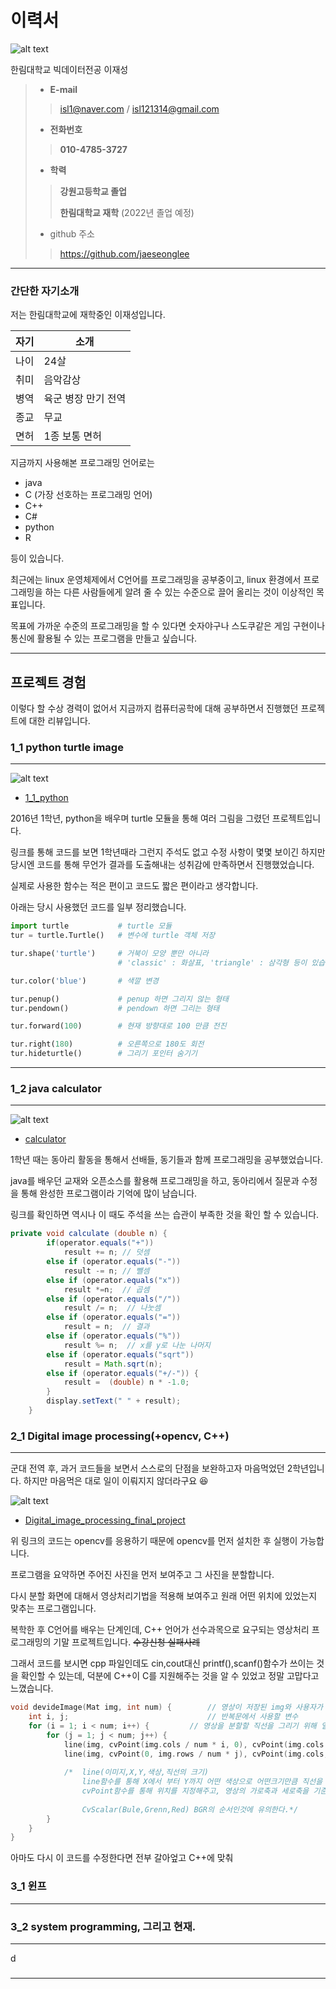 # 이력서

![alt text](resume_image.png)

한림대학교 빅데이터전공 이재성
> - __E-mail__
>> isl1@naver.com / isl121314@gmail.com
> - __전화번호__
>> __010-4785-3727__
> 
> - __학력__
>> __강원고등학교 졸업__
>>
>> __한림대학교 재학__ (2022년 졸업 예정)
> - github 주소
>> https://github.com/jaeseonglee
>
---
### 간단한 자기소개
저는 한림대학교에 재학중인 이재성입니다.

|자기|소개|
|-----|-----|
|나이| 24살|
|취미| 음악감상|
|병역| 육군 병장 만기 전역|
|종교| 무교|
|면허|1종 보통 면허|

지금까지 사용해본 프로그래밍 언어로는
- java
- C (가장 선호하는 프로그래밍 언어)
- C++
- C#
- python
- R

등이 있습니다.

최근에는 linux 운영체제에서 C언어를 프로그래밍을 공부중이고, linux 환경에서 프로그래밍을 하는 다른 사람들에게 알려 줄 수 있는 수준으로 끌어 올리는 것이 이상적인 목표입니다.

 목표에 가까운 수준의 프로그래밍을 할 수 있다면 숫자야구나 스도쿠같은 게임 구현이나 통신에 활용될 수 있는 프로그램을 만들고 싶습니다.

---
## 프로젝트 경험
이렇다 할 수상 경력이 없어서 지금까지 컴퓨터공학에 대해 공부하면서 진행했던 프로젝트에 대한 리뷰입니다.

### 1_1 python turtle image
---
![alt text](Python_turtle_image.png)

- [1_1_python](https://github.com/jaeseonglee/1_1_python)

2016년 1학년, python을 배우며 turtle 모듈을 통해 여러 그림을 그렸던 프로젝트입니다.

링크를 통해 코드를 보면 1학년때라 그런지 주석도 없고 수정 사항이 몇몇 보이긴 하지만 당시엔 코드를 통해 무언가 결과를 도출해내는 성취감에 만족하면서 진행했었습니다.

실제로 사용한 함수는 적은 편이고 코드도 짧은 편이라고 생각합니다.

아래는 당시 사용했던 코드를 일부 정리했습니다.
```python
import turtle           # turtle 모듈
tur = turtle.Turtle()   # 변수에 turtle 객체 저장

tur.shape('turtle')     # 거북이 모양 뿐만 아니라 
                        # 'classic' : 화살표, 'triangle' : 삼각형 등이 있습니다.

tur.color('blue')       # 색깔 변경 

tur.penup()             # penup 하면 그리지 않는 형태
tur.pendown()           # pendown 하면 그리는 형태

tur.forward(100)        # 현재 방향대로 100 만큼 전진

tur.right(180)          # 오른쪽으로 180도 회전
tur.hideturtle()        # 그리기 포인터 숨기기
```


---
### 1_2 java calculator
---
![alt text](HUS_calculator.png)
- [calculator](https://github.com/jaeseonglee/1-1-Eclipse-File/blob/master/H.U.S/Calculator.java)

1학년 때는 동아리 활동을 통해서 선배들, 동기들과 함께 프로그래밍을 공부했었습니다.

java를 배우던 교재와 오픈소스를 활용해 프로그래밍을 하고, 동아리에서 질문과 수정을 통해 완성한 프로그램이라 기억에 많이 남습니다.

링크를 확인하면 역시나 이 때도 주석을 쓰는 습관이 부족한 것을 확인 할 수 있습니다.
```java
private void calculate (double n) {
		if(operator.equals("+"))
			result += n; // 덧셈   
		else if (operator.equals("-"))
			result -= n; // 뺄셈
		else if (operator.equals("x"))
			result *=n;  // 곱셈
		else if (operator.equals("/"))
			result /= n;  // 나눗셈
		else if (operator.equals("="))
			result = n;  // 결과
		else if (operator.equals("%"))
			result %= n;  // x를 y로 나눈 나머지
		else if (operator.equals("sqrt")) 
			result = Math.sqrt(n);
		else if (operator.equals("+/-")) {
			result =  (double) n * -1.0;
		}
		display.setText(" " + result);
	}
```

### 2_1 Digital image processing(+opencv, C++)
---
군대 전역 후, 과거 코드들을 보면서 스스로의 단점을 보완하고자 마음먹었던 2학년입니다. 하지만 마음먹은 대로 일이 이뤄지지 않더라구요 :laughing:

![alt text](digital_image_processing.png)

- [Digital_image_processing_final_project](https://github.com/jaeseonglee/2-1-Digital-Image-Processing/blob/master/Final_Project/main.cpp)

위 링크의 코드는 opencv를 응용하기 때문에 opencv를 먼저 설치한 후 실행이 가능합니다.

프로그램을 요약하면 주어진 사진을 먼저 보여주고 그 사진을 분할합니다.

다시 분할 화면에 대해서 영상처리기법을 적용해 보여주고 원래 어떤 위치에 있었는지 맞추는 프로그램입니다.

복학한 후 C언어를 배우는 단계인데, C++ 언어가 선수과목으로 요구되는 영상처리 프로그래밍의 기말 프로젝트입니다. ~~수강신청 실패사례~~

그래서 코드를 보시면 cpp 파일인데도 cin,cout대신 printf(),scanf()함수가 쓰이는 것을 확인할 수 있는데, 덕분에 C++이 C를 지원해주는 것을 알 수 있었고 정말 고맙다고 느꼈습니다.

```c++
void devideImage(Mat img, int num) {		// 영상이 저장된 img와 사용자가 입력한 정수 num을 매개변수로 갖는다.
	int i, j;								// 반복문에서 사용할 변수
	for (i = 1; i < num; i++) {			// 영상을 분할할 직선을 그리기 위해 얼만큼 분할할지에 대한 반복문
		for (j = 1; j < num; j++) {
			line(img, cvPoint(img.cols / num * i, 0), cvPoint(img.cols / num * i, img.rows), CvScalar(100, 200, 100), 2);
			line(img, cvPoint(0, img.rows / num * j), cvPoint(img.cols, img.rows / num * j), CvScalar(100, 200, 100), 2);
		
			/*	line(이미지,X,Y,색상,직선의 크기)
				line함수를 통해 X에서 부터 Y까지 어떤 색상으로 어떤크기만큼 직선을 그린다.
				cvPoint함수를 통해 위치를 지정해주고, 영상의 가로축과 세로축을 기준으로 직선을 그린다.
				
				CvScalar(Bule,Grenn,Red) BGR의 순서인것에 유의한다.*/
		}
	}
}
```



아마도 다시 이 코드를 수정한다면 전부 갈아엎고 C++에 맞춰 




### 3_1 윈프
---


### 3_2 system programming, 그리고 현재.
---
d

### 
---
